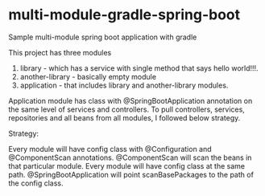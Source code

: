 # multi-module-gradle-spring-boot
Sample multi-module spring boot application with gradle 

This project has three modules
1. library - which has a service with single method that says hello world!!!.
2. another-library - basically empty module
3. application - that includes library and another-library modules.

Application module has class with @SpringBootApplication annotation on the same level of services and controllers.
To pull controllers, services, repositories and all beans from all modules, I followed below strategy.

Strategy:

Every module will have config class with @Configuration and @ComponentScan annotations. 
@ComponentScan will scan the beans in that particular module.
Every module will have config class at the same path.
@SpringBootApplication will point scanBasePackages to the path of the config class.

